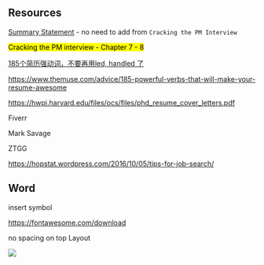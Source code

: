 ## Resources

[Summary Statement](https://www.themuse.com/advice/3-resume-summary-examples-thatll-make-writing-your-own-easier) - no need to add from `Cracking the PM Interview`

<mark>Cracking the PM interview - Chapter 7 - 8</mark>

[185个简历强动词，不要再用led, handled 了](https://www.1point3acres.com/bbs/thread-628972-1-1.html)

https://www.themuse.com/advice/185-powerful-verbs-that-will-make-your-resume-awesome

https://hwpi.harvard.edu/files/ocs/files/phd_resume_cover_letters.pdf

Fiverr

Mark Savage

ZTGG

https://hopstat.wordpress.com/2016/10/05/tips-for-job-search/



## Word

insert symbol

https://fontawesome.com/download



no spacing on top Layout

![](https://i.loli.net/2021/05/07/9CUODcRJdLqyf5B.png)